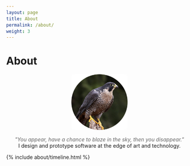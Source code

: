 ```yaml
---
layout: page
title: About
permalink: /about/
weight: 3
---
```


# **About**

<div style="text-align:center;">
<img src="/assets/jd/jd_gardner.png" 
     alt="JD Gardner" 
     style="width:30%; max-width:250px; height:auto; border-radius:8px;">

  <p style="color:#666; margin-bottom:0;"><i>"You appear, have a chance to blaze in the sky, then you disappear."</i></p>
  <p style="margin-top:0;">I design and prototype software at the edge of art and technology.</p>
</div>

<div class="row">
{% include about/timeline.html %}
</div>